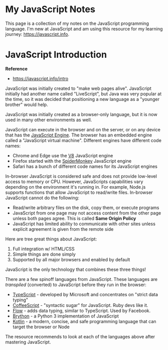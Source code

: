 # My JavaScript Notes
This page is a collection of my notes on the JavaScript programming language. I'm new at JavaScript and am using this resource for my learning journey: https://javascript.info.

# JavaScript Introduction
**Reference**
- https://javascript.info/intro


JavaScript was initially created to "make web pages alive". JavaScript initially had another name called "LiveScript", but Java was very popular at the time, so it was decided that positioning a new language as a "younger brother" would help.

JavaScript was initially created as a browser-only language, but it is now used in many other environments as well.

JavaScript can execute in the browser and on the server, or on any device that has the [JavaScript Engine](https://en.wikipedia.org/wiki/JavaScript_engine). The browser has an embedded engine called a "JavaScript virtual machine". Different engines have different code names:
- Chrome and Edge use the [V8](https://en.wikipedia.org/wiki/V8_(JavaScript_engine)) JavaScript engine
- Firefox started with the [SpiderMonkey](https://en.wikipedia.org/wiki/SpiderMonkey) JavaScript engine 
- Safari has a bunch of different code names for its JavaScript engines

In-browser JavaScript is considered safe and does not provide low-level access to memory or CPU. However, JavaScripts capabilities vary depending on the environment it's running in. For example, Node.js supports functions that allow JavaScript to read/write files. In-browser JavaScript cannot do the following:
- Read/write arbitrary files on the disk, copy them, or execute programs
- JavaScript from one page may not access content from the other page unless both pages agree. This is called **Same Origin Policy**
- JavaScript has limited ability to communicate with other sites unless explicit agreement is given from the remote side

Here are tree great things about JavaScript:
1. Full integration w/ HTML/CSS
2. Simple things are done simply
3. Supported by all major browsers and enabled by default

JavaScript is the only technology that combines these three things!

There are a few spinoff languages from JavaScript. These languages are *transpiled* (converted) to JavaScript before they run in the browser:
- [TypeScript](https://www.typescriptlang.org/) - developed by Microsoft and concentrates on "strict data typing"
- [CoffeeScript](http://coffeescript.org/) - "syntactic sugar" for JavaScript.  Ruby devs like it.
- [Flow](https://flow.org/) - adds data typing, similar to TypeScript. Used by Facebook.
- [Brython](https://brython.info/) - a Python 3 implementation of JavaScript
- [Kotlin](https://kotlinlang.org/docs/getting-started.html) - a modern, concise, and safe programming language that can target the browser or Node

The resource recommends to look at each of the languages above after mastering JavaScript.
